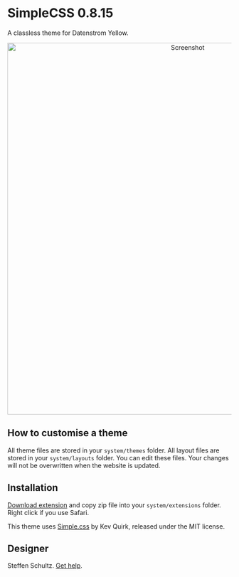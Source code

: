 # SimpleCSS 0.8.15

A classless theme for Datenstrom Yellow.

<p align="center"><img src="basic-screenshot.png?raw=true" width="795" height="836" alt="Screenshot"></p>

## How to customise a theme

All theme files are stored in your `system/themes` folder. All layout files are stored in your `system/layouts` folder. You can edit these files. Your changes will not be overwritten when the website is updated.

## Installation

[Download extension](https://github.com/datenstrom/yellow-extensions/raw/master/zip/simplecss.zip) and copy zip file into your `system/extensions` folder. Right click if you use Safari.

This theme uses [Simple.css](https://simplecss.org/) by Kev Quirk, released under the MIT license. 

## Designer

Steffen Schultz. [Get help](https://github.com/schulle4u/yellow-extensions-schulle4u/issues).


